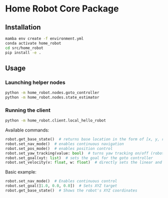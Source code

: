 # Home Robot Core Package

## Installation
```sh
mamba env create -f environment.yml
conda activate home_robot
cd src/home_robot
pip install -e .
```

## Usage

### Launching helper nodes

```sh
python -m home_robot.nodes.goto_controller
python -m home_robot.nodes.state_estimator
```

### Running the client

```sh
python -m home_robot.client.local_hello_robot
```

Available commands:
```py
robot.get_base_state()  # returns base location in the form of [x, y, rz]
robot.set_nav_mode()  # enables continuous navigation
robot.set_pos_mode()  # enables position control
robot.set_yaw_tracking(value: bool)  # turns yaw tracking on/off (robot only tries to reach the xy position of goal if off)
robot.set_goal(xyt: list)  # sets the goal for the goto controller
robot.set_velocity(v: float, w: float)  # directly sets the linear and angular velocity of robot base (command gets overwritten immediately if goto controller is on)
```

Basic example:
```py
robot.set_nav_mode()  # Enables continuous control
robot.set_goal(]1.0, 0.0, 0.0])  # Sets XYZ target
robot.get_base_state()  # Shows the robot's XYZ coordinates
```